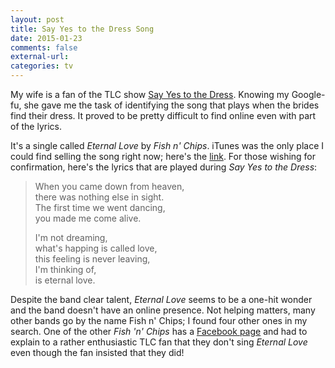 ```yaml
---
layout: post
title: Say Yes to the Dress Song
date: 2015-01-23
comments: false
external-url:
categories: tv
---
```


My wife is a fan of the TLC show [Say Yes to the Dress](https://en.wikipedia.org/wiki/Say_Yes_to_the_Dress).
Knowing my Google-fu, she gave me the task of identifying the song that plays
when the brides find their dress. It proved to be pretty difficult to find
online even with part of the lyrics.

It's a single called *Eternal Love* by *Fish n' Chips*. iTunes was the only
place I could find selling the song right now; here's the [link](https://itunes.apple.com/us/album/eternal-love-single/id864197427).
For those wishing for confirmation, here's the lyrics that are played during
*Say Yes to the Dress*:

> When you came down from heaven,  
> there was nothing else in sight.  
> The first time we went dancing,  
> you made me come alive.  
>  
> I'm not dreaming,  
> what's happing is called love,  
> this feeling is never leaving,  
> I'm thinking of,  
> is eternal love.

Despite the band clear talent, *Eternal Love* seems to be a one-hit wonder and
the band doesn't have an online presence. Not helping matters, many other bands
go by the name Fish n' Chips; I found four other ones in my search. One of the
other *Fish 'n' Chips* has a [Facebook page](https://www.facebook.com/pages/Fish-n-Chips/541526292558722)
and had to explain to a rather enthusiastic TLC fan that they don't sing
*Eternal Love* even though the fan insisted that they did!
